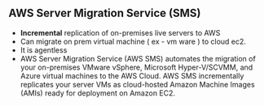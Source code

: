 ## AWS Server Migration Service (SMS) 
   - **Incremental** replication of on-premises live servers to AWS
   - Can migrate on prem virtual machine ( ex - vm ware ) to cloud ec2.
   - It is agentless
   - AWS Server Migration Service (AWS SMS) automates the migration of your on-premises VMware vSphere, Microsoft Hyper-V/SCVMM, and Azure virtual machines to the AWS Cloud. AWS SMS incrementally replicates your server VMs as cloud-hosted Amazon Machine Images (AMIs) ready for deployment on Amazon EC2.
